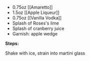 * 0.75oz [[Amaretto]]
* 1.5oz [[Apple Liqueur]]
* 0.75oz [[Vanilla Vodka]]
* Splash of Roses's lime
* Splash of cranberry juice
* Garnish: apple wedge

**Steps:**

Shake with ice, strain into martini glass